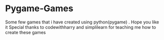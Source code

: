 # Pygame-Games
Some few games that i have created using python(pygame) . Hope you like it
Special thanks to codewithharry and simplilearn for teaching me how to create these games
